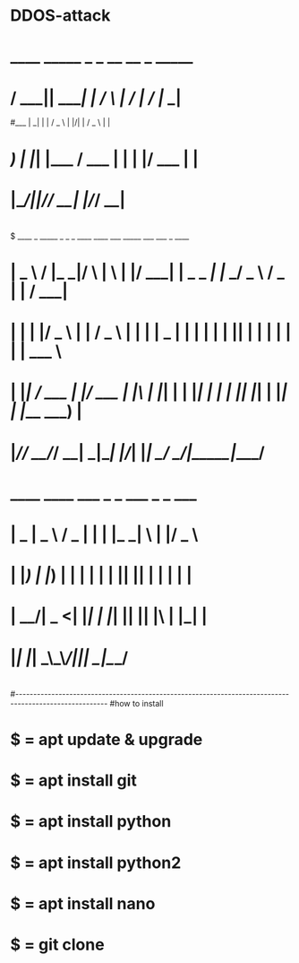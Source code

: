 # DDOS-attack
#  ____  _____ _        _    __  __    _  _____
# / ___|| ____| |      / \  |  \/  |  / \|_   _|
#\___ \|  _| | |     / _ \ | |\/| | / _ \ | |
#  ___) | |___| |___ / ___ \| |  | |/ ___ \| |
# |____/|_____|_____/_/   \_\_|  |_/_/   \_\_|
#
$  ____    _  _____  _    _   _  ____   ____ ___   _____ ___   ___  _     ____
# |  _ \  / \|_   _|/ \  | \ | |/ ___| |  _ \_ _| |_   _/ _ \ / _ \| |   / ___|
# | | | |/ _ \ | | / _ \ |  \| | |  _  | | | | |    | || | | | | | | |   \___ \
# | |_| / ___ \| |/ ___ \| |\  | |_| | | |_| | |    | || |_| | |_| | |___ ___) |
# |____/_/   \_\_/_/   \_\_| \_|\____| |____/___|   |_| \___/ \___/|_____|____/
#
#  ____  ____   ___  _   _ ___ _   _  ___
# |  _ \|  _ \ / _ \| | | |_ _| \ | |/ _ \
# | |_) | |_) | | | | | | || ||  \| | | | |
# |  __/|  _ <| |_| | |_| || || |\  | |_| |
# |_|   |_| \_\\__\_\\___/|___|_| \_|\___/
#
#-------------------------------------------------------------------------------------------------------
#how to install
# $ = apt update & upgrade
# $ = apt install git
# $ = apt install python
# $ = apt install python2
# $ = apt install nano
# $ = git clone 
